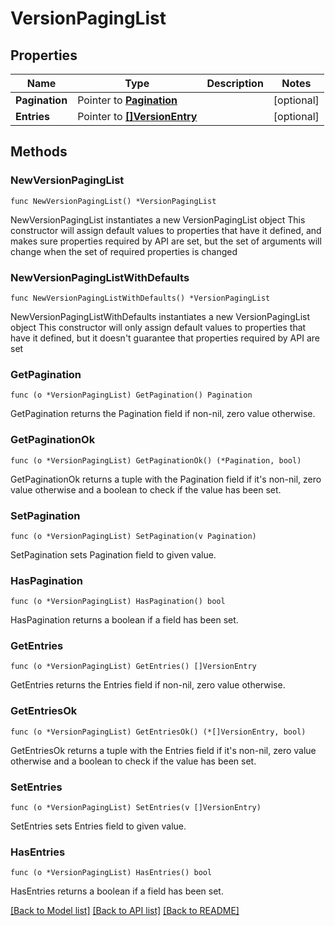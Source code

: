 # VersionPagingList

## Properties

Name | Type | Description | Notes
------------ | ------------- | ------------- | -------------
**Pagination** | Pointer to [**Pagination**](Pagination.md) |  | [optional] 
**Entries** | Pointer to [**[]VersionEntry**](VersionEntry.md) |  | [optional] 

## Methods

### NewVersionPagingList

`func NewVersionPagingList() *VersionPagingList`

NewVersionPagingList instantiates a new VersionPagingList object
This constructor will assign default values to properties that have it defined,
and makes sure properties required by API are set, but the set of arguments
will change when the set of required properties is changed

### NewVersionPagingListWithDefaults

`func NewVersionPagingListWithDefaults() *VersionPagingList`

NewVersionPagingListWithDefaults instantiates a new VersionPagingList object
This constructor will only assign default values to properties that have it defined,
but it doesn't guarantee that properties required by API are set

### GetPagination

`func (o *VersionPagingList) GetPagination() Pagination`

GetPagination returns the Pagination field if non-nil, zero value otherwise.

### GetPaginationOk

`func (o *VersionPagingList) GetPaginationOk() (*Pagination, bool)`

GetPaginationOk returns a tuple with the Pagination field if it's non-nil, zero value otherwise
and a boolean to check if the value has been set.

### SetPagination

`func (o *VersionPagingList) SetPagination(v Pagination)`

SetPagination sets Pagination field to given value.

### HasPagination

`func (o *VersionPagingList) HasPagination() bool`

HasPagination returns a boolean if a field has been set.

### GetEntries

`func (o *VersionPagingList) GetEntries() []VersionEntry`

GetEntries returns the Entries field if non-nil, zero value otherwise.

### GetEntriesOk

`func (o *VersionPagingList) GetEntriesOk() (*[]VersionEntry, bool)`

GetEntriesOk returns a tuple with the Entries field if it's non-nil, zero value otherwise
and a boolean to check if the value has been set.

### SetEntries

`func (o *VersionPagingList) SetEntries(v []VersionEntry)`

SetEntries sets Entries field to given value.

### HasEntries

`func (o *VersionPagingList) HasEntries() bool`

HasEntries returns a boolean if a field has been set.


[[Back to Model list]](../README.md#documentation-for-models) [[Back to API list]](../README.md#documentation-for-api-endpoints) [[Back to README]](../README.md)



